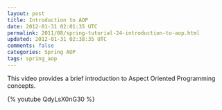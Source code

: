 ```yaml
---           
layout: post
title: Introduction to AOP
date: 2012-01-31 02:01:35 UTC
permalink: 2011/08/spring-tutorial-24-introduction-to-aop.html
updated: 2012-01-31 02:38:35 UTC
comments: false
categories: Spring AOP
tags: spring_aop
---
```


This video provides a brief introduction to Aspect Oriented Programming concepts.

{% youtube QdyLsX0nG30 %}